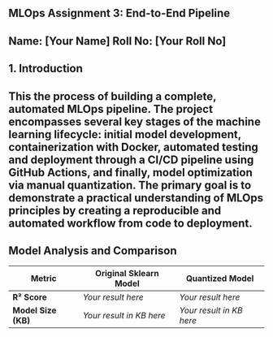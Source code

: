 ## MLOps Assignment 3: End-to-End Pipeline
## Name: [Your Name] Roll No: [Your Roll No]

## 1. Introduction
## This the process of building a complete, automated MLOps pipeline. The project encompasses several key stages of the machine learning lifecycle: initial model development, containerization with Docker, automated testing and deployment through a CI/CD pipeline using GitHub Actions, and finally, model optimization via manual quantization. The primary goal is to demonstrate a practical understanding of MLOps principles by creating a reproducible and automated workflow from code to deployment.
## Model Analysis and Comparison

| Metric          | Original Sklearn Model      | Quantized Model             |
|-----------------|-----------------------------|-----------------------------|
| **R² Score** | *Your result here* | *Your result here* |
| **Model Size (KB)** | *Your result in KB here* | *Your result in KB here* |
